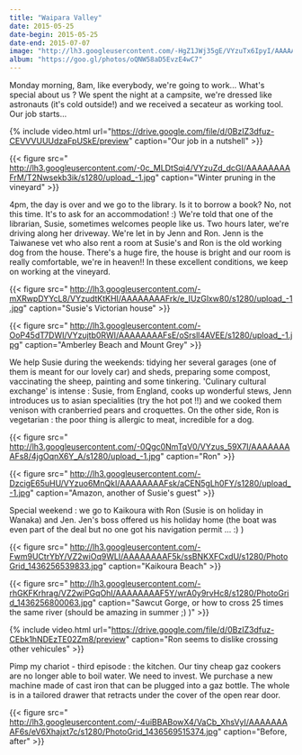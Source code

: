 ```yaml
---
title: "Waipara Valley"
date: 2015-05-25
date-begin: 2015-05-25
date-end: 2015-07-07
image: "http://lh3.googleusercontent.com/-HgZ1JWj35gE/VYzuTx6IpyI/AAAAAAAAFqs/IL4Bjsk76cw/s1280/upload_-1.jpg"
album: "https://goo.gl/photos/oQNW58aD5EvzE4wC7"
---
```


Monday morning, 8am, like everybody, we're going to work... What's special about us ? We spent the night at a campsite, we're dressed like astronauts (it's cold outside!) and we received a secateur as working tool. Our job starts...

{% include video.html url="https://drive.google.com/file/d/0BzIZ3dfuz-CEVVVUUUdzaFpUSkE/preview" caption="Our job in a nutshell" >}}


{{< figure src=" http://lh3.googleusercontent.com/-0c_MLDtSqi4/VYzuZd_dcGI/AAAAAAAAFrM/T2Nwsekb3ik/s1280/upload_-1.jpg" caption="Winter pruning in the vineyard" >}}



4pm, the day is over and we go to the library. Is it to borrow a book? No, not this time. It's to ask for an accommodation! :) We're told that one of the librarian, Susie, sometimes welcomes people like us. Two hours later, we're driving along her driveway. We're let in by Jenn and Ron. Jenn is the Taiwanese vet who also rent a room at Susie's and Ron is the old working dog from the house. There's a huge fire, the house is bright and our room is really comfortable, we're in heaven!! In these excellent conditions, we keep on working at the vineyard.

{{< figure src=" http://lh3.googleusercontent.com/-mXRwpDYYcL8/VYzudtKtKHI/AAAAAAAAFrk/e_IUzGlxw80/s1280/upload_-1.jpg" caption="Susie's Victorian house" >}}


{{< figure src=" http://lh3.googleusercontent.com/-OoP45dT7DWI/VYzujtb0RWI/AAAAAAAAFsE/oSrsll4AVEE/s1280/upload_-1.jpg" caption="Amberley Beach and Mount Grey" >}}


We help Susie during the weekends: tidying her several garages (one of them is meant for our lovely car) and sheds, preparing some compost, vaccinating the sheep, painting and some tinkering.  'Culinary cultural exchange' is intense : Susie, from England, cooks up wonderful stews, Jenn introduces us to asian specialities (try the hot pot !!) and we cooked them venison with cranberried pears and croquettes. On the other side, Ron is vegetarian : the poor thing is allergic to meat, incredible for a dog.

{{< figure src=" http://lh3.googleusercontent.com/-0Qgc0NmTqV0/VYzus_59X7I/AAAAAAAAFs8/4jgOqnX6Y_A/s1280/upload_-1.jpg" caption="Ron" >}}

{{< figure src=" http://lh3.googleusercontent.com/-DzcigE65uHU/VYzuo6MnQkI/AAAAAAAAFsk/aCEN5gLh0FY/s1280/upload_-1.jpg" caption="Amazon, another of Susie's guest" >}}

Special weekend : we go to Kaikoura with Ron (Susie is on holiday in Wanaka) and Jen. Jen's boss offered us his holiday home (the boat was even part of the deal but no one got his navigation permit ... :) )

{{< figure src=" http://lh3.googleusercontent.com/-Fwm9UCtrYbY/VZ2wiOq9WLI/AAAAAAAAF5k/ssBNKXFCxdU/s1280/PhotoGrid_1436256539833.jpg" caption="Kaikoura Beach" >}}

{{< figure src=" http://lh3.googleusercontent.com/-rhGKFKrhrag/VZ2wiPGqOhI/AAAAAAAAF5Y/wrA0y9rvHc8/s1280/PhotoGrid_1436256800063.jpg" caption="Sawcut Gorge, or how to cross 25 times the same river (should be amazing in summer ;) )" >}}

{% include video.html url="https://drive.google.com/file/d/0BzIZ3dfuz-CEbk1hNDEzTE02Zm8/preview" caption="Ron seems to dislike crossing other vehicules" >}}

Pimp my chariot - third episode : the kitchen. Our tiny cheap gaz cookers are no longer able to boil water. We need to invest. We purchase a new machine made of cast iron that can be plugged into a gaz bottle. The whole is in a tailored drawer that retracts under the cover of the open rear door.

{{< figure src=" http://lh3.googleusercontent.com/-4uiBBABowX4/VaCb_XhsVyI/AAAAAAAAF6s/eV6Xhajxt7c/s1280/PhotoGrid_1436569515374.jpg" caption="Before, after" >}}